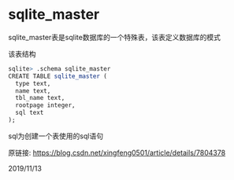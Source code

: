 # sqlite_master

sqlite_master表是sqlite数据库的一个特殊表，该表定义数据库的模式  

该表结构  
```r
sqlite> .schema sqlite_master
CREATE TABLE sqlite_master (
  type text,
  name text,
  tbl_name text,
  rootpage integer,
  sql text
);
```
sql为创建一个表使用的sql语句  


原链接: https://blog.csdn.net/xingfeng0501/article/details/7804378  


2019/11/13  

